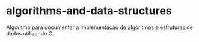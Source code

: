 # algorithms-and-data-structures
Algoritmo para documentar a implementação de algoritmos e estruturas de dados utilizando C.
